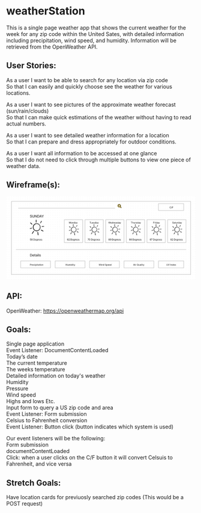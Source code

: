 # weatherStation

This is a single page weather app that shows the current weather for the week for any zip code within the United Sates, with detailed information including precipitation, wind speed, and humidity. Information will be retrieved from the OpenWeather API.

## User Stories:

As a user I want to be able to search for any location via zip code <br />
So that I can easily and quickly choose see the weather for various locations.

As a user I want to see pictures of the approximate weather forecast (sun/rain/clouds) <br />
So that I can make quick estimations of the weather without having to read actual numbers.

As a user I want to see detailed weather information for a location <br />
So that I can prepare and dress appropriately for outdoor conditions.

As a user I want all information to be accessed at one glance <br />
So that I do not need to click through multiple buttons to view one piece of weather data.

## Wireframe(s):

![alt text](https://github.com/Mike-Tran/weatherStation/blob/main/frank-wireframe-screenshot.png)

## API:

OpenWeather: https://openweathermap.org/api


## Goals:

Single page application <br />
Event Listener: DocumentContentLoaded <br />
Today’s date <br />
The current temperature <br />
The weeks temperature <br />
Detailed information on today's weather <br />
Humidity <br />
Pressure <br />
Wind speed <br />
Highs and lows 
Etc. <br />
Input form to query a US zip code and area <br />
Event Listener: Form submission <br />
Celsius to Fahrenheit conversion <br />
Event Listener: Button click (button indicates which system is used) <br />

Our event listeners will be the following: <br />
Form submission <br />
documentContentLoaded <br />
Click: when a user clicks on the C/F button it will convert Celsuis to Fahrenheit, and vice versa <br />

## Stretch Goals:

Have location cards for previuosly searched zip codes (This would be a POST request)

